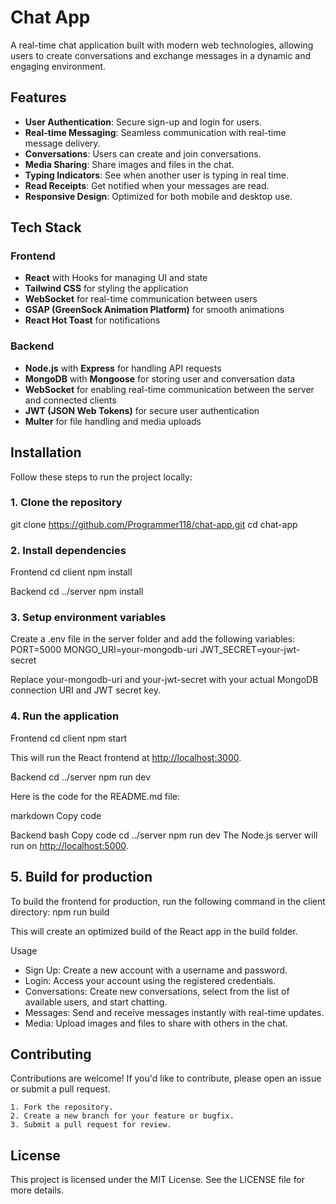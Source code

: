 # Chat App

A real-time chat application built with modern web technologies, allowing users to create conversations and exchange messages in a dynamic and engaging environment.

## Features

- **User Authentication**: Secure sign-up and login for users.
- **Real-time Messaging**: Seamless communication with real-time message delivery.
- **Conversations**: Users can create and join conversations.
- **Media Sharing**: Share images and files in the chat.
- **Typing Indicators**: See when another user is typing in real time.
- **Read Receipts**: Get notified when your messages are read.
- **Responsive Design**: Optimized for both mobile and desktop use.

## Tech Stack

### Frontend

- **React** with Hooks for managing UI and state
- **Tailwind CSS** for styling the application
- **WebSocket** for real-time communication between users
- **GSAP (GreenSock Animation Platform)** for smooth animations
- **React Hot Toast** for notifications

### Backend

- **Node.js** with **Express** for handling API requests
- **MongoDB** with **Mongoose** for storing user and conversation data
- **WebSocket** for enabling real-time communication between the server and connected clients
- **JWT (JSON Web Tokens)** for secure user authentication
- **Multer** for file handling and media uploads

## Installation

Follow these steps to run the project locally:

### 1. Clone the repository

git clone <https://github.com/Programmer118/chat-app.git>
cd chat-app

### 2. Install dependencies

Frontend
cd client
npm install

Backend
cd ../server
npm install

### 3. Setup environment variables

Create a .env file in the server folder and add the following variables:
PORT=5000
MONGO_URI=your-mongodb-uri
JWT_SECRET=your-jwt-secret

Replace your-mongodb-uri and your-jwt-secret with your actual MongoDB connection URI and JWT secret key.

### 4. Run the application

Frontend
cd client
npm start

This will run the React frontend at <http://localhost:3000>.

Backend
cd ../server
npm run dev

Here is the code for the README.md file:

markdown
Copy code

Backend
bash
Copy code
cd ../server
npm run dev
The Node.js server will run on <http://localhost:5000>.

## 5. Build for production

To build the frontend for production, run the following command in the client directory:
npm run build

This will create an optimized build of the React app in the build folder.

Usage

- Sign Up: Create a new account with a username and password.
- Login: Access your account using the registered credentials.
- Conversations: Create new conversations, select from the list of available users, and start chatting.
- Messages: Send and receive messages instantly with real-time updates.
- Media: Upload images and files to share with others in the chat.

## Contributing

Contributions are welcome! If you'd like to contribute, please open an issue or submit a pull request.

    1. Fork the repository.
    2. Create a new branch for your feature or bugfix.
    3. Submit a pull request for review.

## License

This project is licensed under the MIT License. See the LICENSE file for more details.
